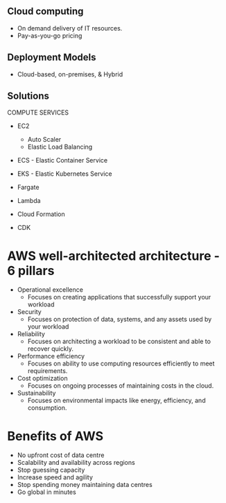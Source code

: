 ## Cloud computing

- On demand delivery of IT resources.
- Pay-as-you-go pricing

## Deployment Models

- Cloud-based, on-premises, & Hybrid

## Solutions

COMPUTE SERVICES

- EC2
  - Auto Scaler
  - Elastic Load Balancing
- ECS - Elastic Container Service
- EKS - Elastic Kubernetes Service
- Fargate
- Lambda

- Cloud Formation
- CDK

# AWS well-architected architecture - 6 pillars

- Operational excellence
  - Focuses on creating applications that successfully support your workload
- Security
  - Focuses on protection of data, systems, and any assets used by your workload
- Reliability
  - Focuses on architecting a workload to be consistent and able to recover quickly.
- Performance efficiency
  - Focuses on ability to use computing resources efficiently to meet requirements.
- Cost optimization
  - Focuses on ongoing processes of maintaining costs in the cloud.
- Sustainability
  - Focuses on environmental impacts like energy, efficiency, and consumption.

# Benefits of AWS

- No upfront cost of data centre
- Scalability and availability across regions
- Stop guessing capacity
- Increase speed and agility
- Stop spending money maintaining data centres
- Go global in minutes
